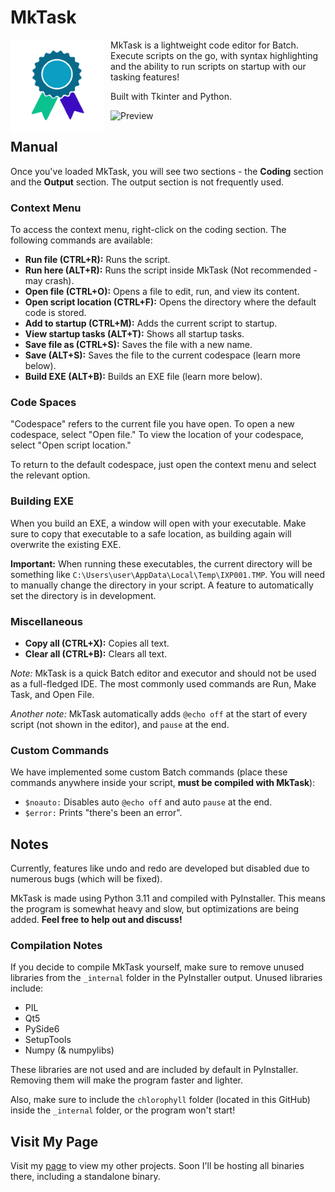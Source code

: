 # MkTask

<img width="150" height="150" align="left" style="float: left; margin: 0 10px 0 0;" alt="MS-DOS logo" src="./etc/MkTask.png">

MkTask is a lightweight code editor for Batch. Execute scripts on the go, with syntax highlighting and the ability to run scripts on startup with our tasking features!

Built with Tkinter and Python.

![Preview](http://jansel.pages.dev/img/mktask/preview.png)

## Manual

Once you've loaded MkTask, you will see two sections - the **Coding** section and the **Output** section. The output section is not frequently used.

### Context Menu

To access the context menu, right-click on the coding section. The following commands are available:
* **Run file (CTRL+R):** Runs the script.
* **Run here (ALT+R):** Runs the script inside MkTask (Not recommended - may crash).
* **Open file (CTRL+O):** Opens a file to edit, run, and view its content.
* **Open script location (CTRL+F):** Opens the directory where the default code is stored.
* **Add to startup (CTRL+M):** Adds the current script to startup.
* **View startup tasks (ALT+T):** Shows all startup tasks.
* **Save file as (CTRL+S):** Saves the file with a new name.
* **Save (ALT+S):** Saves the file to the current codespace (learn more below).
* **Build EXE (ALT+B):** Builds an EXE file (learn more below).

### Code Spaces

"Codespace" refers to the current file you have open. To open a new codespace, select "Open file." To view the location of your codespace, select "Open script location."

To return to the default codespace, just open the context menu and select the relevant option.

### Building EXE

When you build an EXE, a window will open with your executable. Make sure to copy that executable to a safe location, as building again will overwrite the existing EXE.

**Important:** When running these executables, the current directory will be something like `C:\Users\user\AppData\Local\Temp\IXP001.TMP`. You will need to manually change the directory in your script. A feature to automatically set the directory is in development.

### Miscellaneous

* **Copy all (CTRL+X):** Copies all text.
* **Clear all (CTRL+B):** Clears all text.

*Note:* MkTask is a quick Batch editor and executor and should not be used as a full-fledged IDE. The most commonly used commands are Run, Make Task, and Open File.

*Another note:* MkTask automatically adds `@echo off` at the start of every script (not shown in the editor), and `pause` at the end.

### Custom Commands

We have implemented some custom Batch commands (place these commands anywhere inside your script, **must be compiled with MkTask**):
* `$noauto:` Disables auto `@echo off` and auto `pause` at the end.
* `$error:` Prints "there's been an error".

## Notes

Currently, features like undo and redo are developed but disabled due to numerous bugs (which will be fixed).

MkTask is made using Python 3.11 and compiled with PyInstaller. This means the program is somewhat heavy and slow, but optimizations are being added. **Feel free to help out and discuss!**

### Compilation Notes

If you decide to compile MkTask yourself, make sure to remove unused libraries from the `_internal` folder in the PyInstaller output. Unused libraries include:
* PIL
* Qt5
* PySide6
* SetupTools
* Numpy (& numpylibs)

These libraries are not used and are included by default in PyInstaller. Removing them will make the program faster and lighter.

Also, make sure to include the `chlorophyll` folder (located in this GitHub) inside the `_internal` folder, or the program won't start!

## Visit My Page

Visit my [page](https://jansel.pages.dev) to view my other projects. Soon I'll be hosting all binaries there, including a standalone binary.